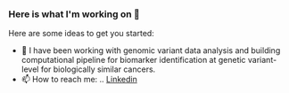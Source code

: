 ### Here is what I'm working on 👋


Here are some ideas to get you started:

- 🔭 I have been working with genomic variant data analysis and building computational pipeline for biomarker identification at genetic variant-level for biologically similar cancers.
- 📫 How to reach me: .. [Linkedin](https://www.linkedin.com/in/tasnimul-alam-taz/)
